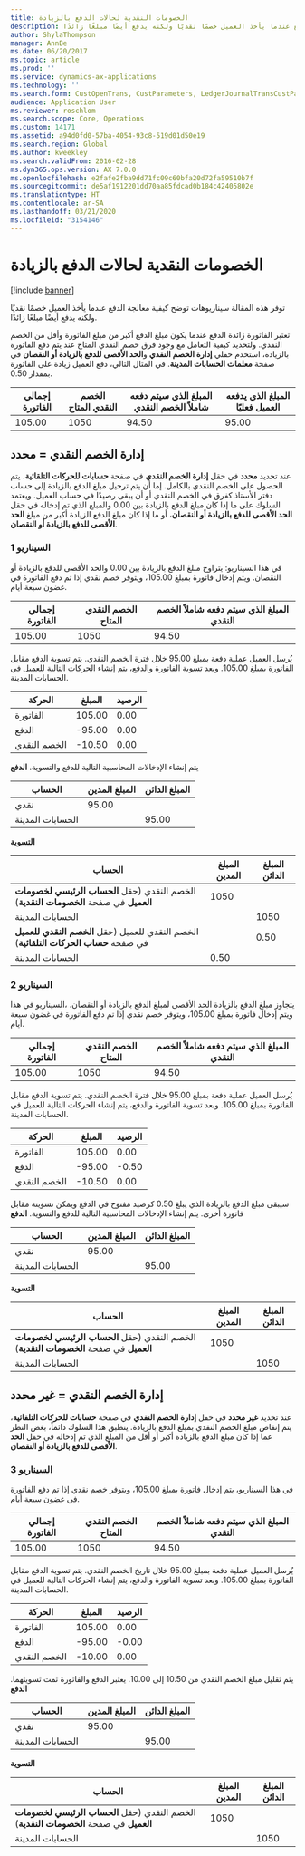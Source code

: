 ```yaml
---
title: الخصومات النقدية لحالات الدفع بالزيادة
description: توفر هذه المقالة سيناريوهات توضح كيفية معالجة الدفع عندما يأخذ العميل خصمًا نقديًا ولكنه يدفع أيضًا مبلغًا زائدًا.
author: ShylaThompson
manager: AnnBe
ms.date: 06/20/2017
ms.topic: article
ms.prod: ''
ms.service: dynamics-ax-applications
ms.technology: ''
ms.search.form: CustOpenTrans, CustParameters, LedgerJournalTransCustPaym, LedgerJournalTransVendPaym, VendOpenTrans, VendParameters
audience: Application User
ms.reviewer: roschlom
ms.search.scope: Core, Operations
ms.custom: 14171
ms.assetid: a94d0fd0-57ba-4054-93c8-519d01d50e19
ms.search.region: Global
ms.author: kweekley
ms.search.validFrom: 2016-02-28
ms.dyn365.ops.version: AX 7.0.0
ms.openlocfilehash: e2fafe2fba9dd71fc09c60bfa20d72fa59510b7f
ms.sourcegitcommit: de5af1912201dd70aa85fdcad0b184c42405802e
ms.translationtype: HT
ms.contentlocale: ar-SA
ms.lasthandoff: 03/21/2020
ms.locfileid: "3154146"
---
```

# <a name="cash-discounts-for-overpayments"></a>الخصومات النقدية لحالات الدفع بالزيادة

[!include [banner](../includes/banner.md)]

توفر هذه المقالة سيناريوهات توضح كيفية معالجة الدفع عندما يأخذ العميل خصمًا نقديًا ولكنه يدفع أيضًا مبلغًا زائدًا. 

تعتبر الفاتورة زائدة الدفع عندما يكون مبلغ الدفع أكبر من مبلغ الفاتورة وأقل من الخصم النقدي. ولتحديد كيفية التعامل مع وجود فرق خصم النقدي المتاح عند يتم دفع الفاتورة بالزيادة، استخدم حقلي **إدارة الخصم النقدي** و**الحد الأقصى للدفع بالزيادة أو النقصان** في صفحة **معلمات الحسابات المدينة**. في المثال التالي، دفع العميل زيادة على الفاتورة بمقدار 0.50.

| إجمالي الفاتورة | الخصم النقدي المتاح | المبلغ الذي سيتم دفعه شاملاً الخصم النقدي | المبلغ الذي يدفعه العميل فعليًا |
|---------------|-------------------------|-----------------------------------------------------|-----------------------------------|
| 105.00        | 1050                   | 94.50                                               | 95.00                             |

## <a name="cash-discount-administration--specific"></a>إدارة الخصم النقدي = محدد
عند تحديد **محدد** في حقل **إدارة الخصم النقدي** في صفحة **حسابات للحركات التلقائية**، يتم الحصول على الخصم النقدي بالكامل. إما أن يتم ترحيل مبلغ الدفع بالزيادة إلى حساب دفتر الأستاذ كفرق في الخصم النقدي أو أن يبقى رصيدًا في حساب العميل. ويعتمد السلوك على ما إذا كان مبلغ الدفع بالزيادة بين 0.00 والمبلغ الذي تم إدخاله في حقل **الحد الأقصى للدفع بالزيادة أو النقصان**، أو ما إذا كان مبلغ الدفع الزيادة أكبر من مبلغ **الحد الأقصى للدفع بالزيادة أو النقصان**.

### <a name="scenario-1"></a>السيناريو 1

في هذا السيناريو: يتراوح مبلغ الدفع بالزيادة بين 0.00 والحد الأقصى للدفع بالزيادة أو النقصان. ويتم إدخال فاتورة بمبلغ 105.00، ويتوفر خصم نقدي إذا تم دفع الفاتورة في غضون سبعة أيام.

| إجمالي الفاتورة | الخصم النقدي المتاح | المبلغ الذي سيتم دفعه شاملاً الخصم النقدي |
|---------------|-------------------------|-----------------------------------------------------|
| 105.00        | 1050                   | 94.50                                               |

يُرسل العميل عملية دفعة بمبلغ 95.00 خلال فترة الخصم النقدي. يتم تسوية الدفع مقابل الفاتورة بمبلغ 105.00. وبعد تسوية الفاتورة والدفع، يتم إنشاء الحركات التالية للعميل في الحسابات المدينة.

| الحركة   | المبلغ | الرصيد |
|---------------|--------|---------|
| الفاتورة       | 105.00 | 0.00    |
| الدفع       | -95.00 | 0.00    |
| الخصم النقدي | -10.50 | 0.00    |

يتم إنشاء الإدخالات المحاسبية التالية للدفع والتسوية. **الدفع**

| الحساب             | المبلغ المدين | المبلغ الدائن |
|---------------------|--------------|---------------|
| نقدي                | 95.00        |               |
| الحسابات المدينة |              | 95.00         |

**التسوية**

| الحساب                                                                                                          | المبلغ المدين | المبلغ الدائن |
|------------------------------------------------------------------------------------------------------------------|--------------|---------------|
| الخصم النقدي (حقل **الحساب الرئيسي لخصومات العميل** في صفحة **الخصومات النقدية**)                 | 1050        |               |
| الحسابات المدينة                                                                                              |              | 1050         |
| الخصم النقدي للعميل (حقل **الخصم النقدي للعميل** في صفحة **حساب الحركات التلقائية**) |              | 0.50          |
| الحسابات المدينة                                                                                              | 0.50         |               |

### <a name="scenario-2"></a>السيناريو 2

في هذا ‎السيناريو، ‎يتجاوز مبلغ الدفع بالزيادة الحد الأقصى لمبلغ الدفع بالزيادة أو النقصان. ويتم إدخال فاتورة بمبلغ 105.00، ويتوفر خصم نقدي إذا تم دفع الفاتورة في غضون سبعة أيام.

| إجمالي الفاتورة | الخصم النقدي المتاح | المبلغ الذي سيتم دفعه شاملاً الخصم النقدي |
|---------------|-------------------------|-----------------------------------------------------|
| 105.00        | 1050                   | 94.50                                               |

يُرسل العميل عملية دفعة بمبلغ 95.00 خلال فترة الخصم النقدي. يتم تسوية الدفع مقابل الفاتورة بمبلغ 105.00. وبعد تسوية الفاتورة والدفع، يتم إنشاء الحركات التالية للعميل في الحسابات المدينة.

| الحركة   | المبلغ | الرصيد |
|---------------|--------|---------|
| الفاتورة       | 105.00 | 0.00    |
| الدفع       | -95.00 | -0.50   |
| الخصم النقدي | -10.50 | 0.00    |

سيبقى مبلغ الدفع بالزيادة الذي يبلغ 0.50 كرصيد مفتوح في الدفع ويمكن تسويته مقابل فاتورة أخرى. يتم إنشاء الإدخالات المحاسبية التالية للدفع والتسوية. **الدفع**

| الحساب             | المبلغ المدين | المبلغ الدائن |
|---------------------|--------------|---------------|
| نقدي                | 95.00        |               |
| الحسابات المدينة |              | 95.00         |

**التسوية**

| الحساب                                                                                          | المبلغ المدين | المبلغ الدائن |
|--------------------------------------------------------------------------------------------------|--------------|---------------|
| الخصم النقدي (حقل **الحساب الرئيسي لخصومات العميل** في صفحة **الخصومات النقدية**) | 1050        |               |
| الحسابات المدينة                                                                              |              | 1050         |

## <a name="cash-discount-administration--unspecific"></a>إدارة الخصم النقدي = غير محدد
عند تحديد **غير محدد** في حقل **إدارة الخصم النقدي** في صفحة **حسابات للحركات التلقائية**، يتم إنقاص مبلغ الخصم النقدي بمبلغ الدفع بالزيادة. ينطبق هذا السلوك دائماً، بغض النظر عما إذا كان مبلغ الدفع بالزيادة أكبر أو أقل من المبلغ الذي تم إدخاله في حقل **الحد الأقصى للدفع بالزيادة أو النقصان**.

### <a name="scenario-3"></a>السيناريو 3

في هذا السيناريو، يتم إدخال فاتورة بمبلغ 105.00، ويتوفر خصم نقدي إذا تم دفع الفاتورة في غضون سبعة أيام.

| إجمالي الفاتورة | الخصم النقدي المتاح | المبلغ الذي سيتم دفعه شاملاً الخصم النقدي |
|---------------|-------------------------|-----------------------------------------------------|
| 105.00        | 1050                   | 94.50                                               |

يُرسل العميل عملية دفعة بمبلغ 95.00 خلال تاريخ الخصم النقدي. يتم تسوية الدفع مقابل الفاتورة بمبلغ 105.00. وبعد تسوية الفاتورة والدفع، يتم إنشاء الحركات التالية للعميل في الحسابات المدينة.

| الحركة   | المبلغ | الرصيد |
|---------------|--------|---------|
| الفاتورة       | 105.00 | 0.00    |
| الدفع       | -95.00 | -0.00   |
| الخصم النقدي | -10.00 | 0.00    |

يتم تقليل مبلغ الخصم النقدي من 10.50 إلى 10.00. يعتبر الدفع والفاتورة تمت تسويتهما. **الدفع**

| الحساب             | المبلغ المدين | المبلغ الدائن |
|---------------------|--------------|---------------|
| نقدي                | 95.00        |               |
| الحسابات المدينة |              | 95.00         |

**التسوية**

| الحساب                                                                                          | المبلغ المدين | المبلغ الدائن |
|--------------------------------------------------------------------------------------------------|--------------|---------------|
| الخصم النقدي (حقل **الحساب الرئيسي لخصومات العميل** في صفحة **الخصومات النقدية**) | 1050        |               |
| الحسابات المدينة                                                                              |              | 1050         |





